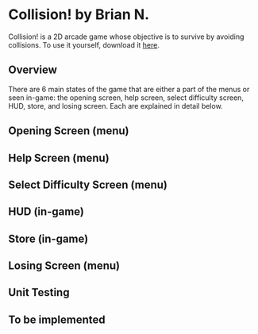 # Collision! by Brian N.
Collision! is a 2D arcade game whose objective is to survive by avoiding collisions. To use it yourself, download it [here]().

## Overview ##


There are 6 main states of the game that are either a part of the menus or seen in-game: the opening screen, help screen, select difficulty screen, HUD, store, and losing screen. Each are explained in detail below. 


## Opening Screen (menu) ##


## Help Screen (menu) ##


## Select Difficulty Screen (menu) ##


## HUD (in-game) ##

## Store (in-game) ##

## Losing Screen (menu) ##


## Unit Testing ##


## To be implemented ##
